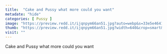 ```yaml
---
title:  "Cake and Pussy what more could you want"
metadate: "hide"
categories: [ Pussy ]
image: "https://preview.redd.it/ijqnpym66an51.jpg?auto=webp&s=33e5e46413a92a855b2a6d3a45d2e7e00cb0500d"
thumb: "https://preview.redd.it/ijqnpym66an51.jpg?width=640&crop=smart&auto=webp&s=8bf90490529fc6fb12164b0f470e07b496babc85"
visit: ""
---
```

Cake and Pussy what more could you want
